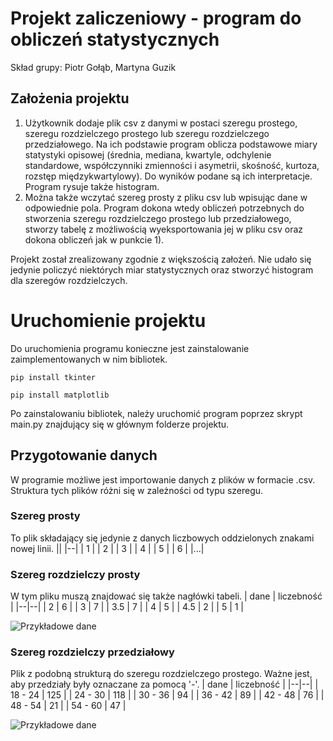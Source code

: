﻿# Projekt zaliczeniowy - program do obliczeń statystycznych
Skład grupy: Piotr Gołąb, Martyna Guzik
## Założenia projektu
1.  Użytkownik dodaje plik csv z danymi w postaci szeregu prostego, szeregu rozdzielczego prostego lub szeregu rozdzielczego przedziałowego. Na ich podstawie program oblicza podstawowe miary statystyki opisowej (średnia, mediana, kwartyle, odchylenie standardowe, współczynniki zmienności i asymetrii, skośność, kurtoza, rozstęp międzykwartylowy). Do  wyników podane są ich interpretacje. Program rysuje także histogram.
2.  Można także wczytać szereg prosty z pliku csv lub wpisując dane w odpowiednie pola. Program dokona wtedy obliczeń potrzebnych do stworzenia szeregu rozdzielczego prostego lub przedziałowego, stworzy tabelę z możliwością wyeksportowania jej w pliku csv oraz dokona obliczeń jak w punkcie 1).

Projekt został zrealizowany zgodnie z większością założeń. Nie udało się jedynie policzyć niektórych miar statystycznych oraz stworzyć histogram dla szeregów rozdzielczych. 
# Uruchomienie projektu
Do uruchomienia programu konieczne jest zainstalowanie zaimplementowanych w nim bibliotek.

    pip install tkinter

    pip install matplotlib
Po zainstalowaniu bibliotek, należy uruchomić program poprzez skrypt main.py znajdujący się w głównym folderze projektu.
## Przygotowanie danych

W programie możliwe jest importowanie danych z plików w formacie .csv. Struktura tych plików różni się w zależności od typu szeregu.

### Szereg prosty
To plik składający się jedynie z danych liczbowych oddzielonych znakami nowej linii.
||
|--|
| 1 | 
| 2 |
| 3 | 
| 4 |
| 5 | 
| 6 |
|...| 
### Szereg rozdzielczy prosty
W tym pliku muszą znajdować się także nagłówki tabeli.
| dane | liczebność |
|--|--|
| 2 | 6 |
| 3 | 7 |
| 3.5 | 7 |
| 4 | 5 |
| 4.5 | 2 |
| 5 | 1 |

![Przykładowe dane](https://i.imgur.com/CYbGAeF.png)
### Szereg rozdzielczy przedziałowy
Plik z podobną strukturą do szeregu rozdzielczego prostego. Ważne jest, aby przedziały były oznaczane za pomocą '-'.
| dane | liczebność |
|--|--|
| 18 - 24 | 125 |
| 24 - 30 | 118 |
| 30 - 36 | 94 |
| 36 - 42 | 89 |
| 42 - 48 | 76 |
| 48 - 54 | 21 |
| 54 - 60 | 47 |

![Przykładowe dane](https://i.imgur.com/vUY5HZW.png)

